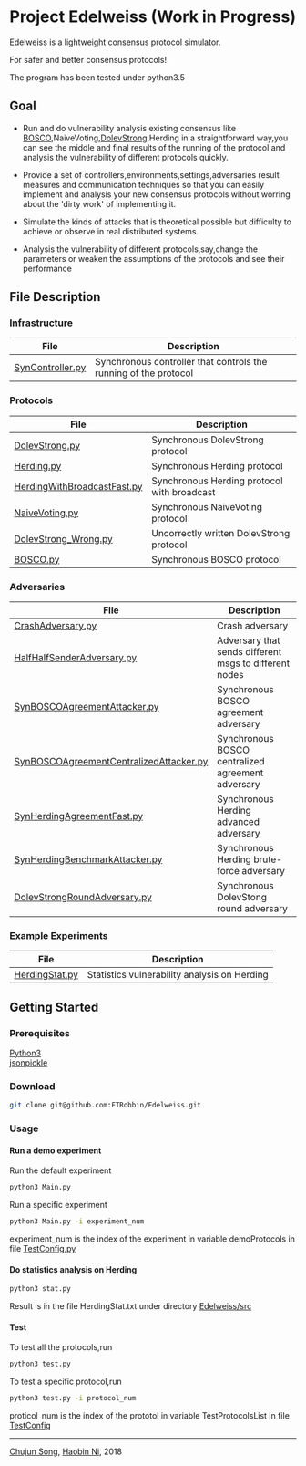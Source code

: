 
# Project Edelweiss (Work in Progress)

Edelweiss is a lightweight consensus protocol simulator.

For safer and better consensus protocols!

The program has been tested under python3.5 

## Goal

- Run and do vulnerability analysis existing consensus like [BOSCO](http://www.cs.cornell.edu/projects/Quicksilver/public_pdfs/52180438.pdf),NaiveVoting,[DolevStrong](https://www.cs.huji.ac.il/~dolev/pubs/efficient-ba-no-auth.pdf),Herding in a straightforward way,you can see the
middle and final results of the running of the protocol and analysis the vulnerability of different protocols quickly.

- Provide a set of controllers,environments,settings,adversaries result measures and communication techniques so that you can easily implement and analysis your new consensus protocols without worring about the 'dirty work' of implementing it.

- Simulate the kinds of attacks that is theoretical possible but difficulty to achieve or observe in real distributed systems.

- Analysis the vulnerability of different protocols,say,change the parameters or weaken the assumptions of the protocols and see their performance

## File Description

### Infrastructure

| File | Description |
| --- | --- |
| [SynController.py](../master/src/Controllers/SynController.py) | Synchronous controller that controls the running of the protocol|

### Protocols

| File | Description |
| --- | --- |
| [DolevStrong.py](../master/src/Protocols/DolevStrong.py) | Synchronous DolevStrong protocol |
| [Herding.py](../master/src/Protocols/Herding.py) | Synchronous Herding protocol |
| [HerdingWithBroadcastFast.py](../master/src/Protocols/HerdingWithBroadcastFast.py) | Synchronous Herding protocol with broadcast |
| [NaiveVoting.py](../master/src/Protocols/NaiveVoting.py) | Synchronous NaiveVoting protocol |
| [DolevStrong_Wrong.py](../master/src/Protocols/DolevStrong_Wrong.py) | Uncorrectly written DolevStrong protocol |
| [BOSCO.py](../master/src/Protocols/BOSCO.py) | Synchronous BOSCO protocol |

### Adversaries

| File | Description |
| --- | --- |
| [CrashAdversary.py](../master/src/Adversaries/CrashAdversary.py) | Crash adversary |
| [HalfHalfSenderAdversary.py](../master/src/Adversaries/HalfHalfSenderAdversary.py) | Adversary that sends different msgs to different nodes|
| [SynBOSCOAgreementAttacker.py](../master/src/Adversaries/SynBOSCOAgreementAttacker.py) | Synchronous BOSCO agreement adversary |
| [SynBOSCOAgreementCentralizedAttacker.py](../master/src/Adversaries/SynBOSCOAgreementCentralizedAttacker.py)  | Synchronous BOSCO centralized agreement adversary|
| [SynHerdingAgreementFast.py](../master/src/Adversaries/SynHerdingAgreementFast.py) | Synchronous Herding advanced adversary|
| [SynHerdingBenchmarkAttacker.py](../master/src/Adversaries/SynHerdingBenchmarkAttacker.py) | Synchronous Herding brute-force adversary |
| [DolevStrongRoundAdversary.py](../master/src/Adversaries/DolevStrongRoundAdversary.py) |Synchronous DolevStong round adversary|


### Example Experiments

| File | Description |
| --- | --- |
| [HerdingStat.py](../master/src/ExperimentExample/HerdingStat.py) | Statistics vulnerability analysis on Herding |

## Getting Started

### Prerequisites

[Python3](https://www.python.org/getit/) \
[jsonpickle](https://github.com/jsonpickle/jsonpickle)

### Download

```sh
git clone git@github.com:FTRobbin/Edelweiss.git
```

### Usage

#### Run a demo experiment

Run the default experiment

```sh
python3 Main.py
```

Run a specific experiment

```sh
python3 Main.py -i experiment_num
```

experiment_num is the index of the experiment in variable demoProtocols in file [TestConfig.py](../master/src/Test/TestConfig.py) 

#### Do statistics analysis on Herding

```sh
python3 stat.py
```

Result is in the file HerdingStat.txt under directory [Edelweiss/src](../master/src) 

#### Test

To test all the protocols,run

```sh
python3 test.py
```

To test a specific protocol,run

```sh
python3 test.py -i protocol_num
```

proticol_num is the index of the prototol in variable TestProtocolsList in file [TestConfig](../master/src/Test/TestConfig.py) 

---

[Chujun Song](https://github.com/SongChujun), [Haobin Ni](https://github.com/FTRobbin), 2018

